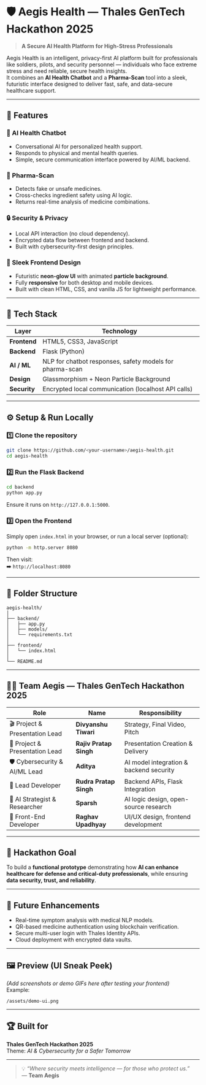 # 🛡️ Aegis Health — Thales GenTech Hackathon 2025

> **A Secure AI Health Platform for High-Stress Professionals**

Aegis Health is an intelligent, privacy-first AI platform built for professionals like soldiers, pilots, and security personnel — individuals who face extreme stress and need reliable, secure health insights.  
It combines an **AI Health Chatbot** and a **Pharma-Scan** tool into a sleek, futuristic interface designed to deliver fast, safe, and data-secure healthcare support.

---

## 🚀 Features

### 💬 AI Health Chatbot
- Conversational AI for personalized health support.  
- Responds to physical and mental health queries.  
- Simple, secure communication interface powered by AI/ML backend.

### 💊 Pharma-Scan
- Detects fake or unsafe medicines.  
- Cross-checks ingredient safety using AI logic.  
- Returns real-time analysis of medicine combinations.

### 🔒 Security & Privacy
- Local API interaction (no cloud dependency).  
- Encrypted data flow between frontend and backend.  
- Built with cybersecurity-first design principles.

### 🎨 Sleek Frontend Design
- Futuristic **neon-glow UI** with animated **particle background**.  
- Fully **responsive** for both desktop and mobile devices.  
- Built with clean HTML, CSS, and vanilla JS for lightweight performance.

---

## 🧠 Tech Stack

| Layer | Technology |
|-------|-------------|
| **Frontend** | HTML5, CSS3, JavaScript |
| **Backend** | Flask (Python) |
| **AI / ML** | NLP for chatbot responses, safety models for pharma-scan |
| **Design** | Glassmorphism + Neon Particle Background |
| **Security** | Encrypted local communication (localhost API calls) |

---

## ⚙️ Setup & Run Locally

### 1️⃣ Clone the repository
```bash
git clone https://github.com/<your-username>/aegis-health.git
cd aegis-health
```

### 2️⃣ Run the Flask Backend
```bash
cd backend
python app.py
```

Ensure it runs on `http://127.0.0.1:5000`.

### 3️⃣ Open the Frontend
Simply open `index.html` in your browser, or run a local server (optional):
```bash
python -m http.server 8080
```
Then visit:  
➡️ `http://localhost:8080`

---

## 🧩 Folder Structure
```
aegis-health/
│
├── backend/
│   ├── app.py
│   ├── models/
│   └── requirements.txt
│
├── frontend/
│   └── index.html
│
└── README.md
```

---

## 👨‍💻 Team Aegis — Thales GenTech Hackathon 2025

| Role | Name | Responsibility |
|------|------|----------------|
| 🎬 Project & Presentation Lead | **Divyanshu Tiwari** | Strategy, Final Video, Pitch |
| 🧠 Project & Presentation Lead | **Rajiv Pratap Singh** | Presentation Creation & Delivery |
| 🛡️ Cybersecurity & AI/ML Lead | **Aditya** | AI model integration & backend security |
| 🧩 Lead Developer | **Rudra Pratap Singh** | Backend APIs, Flask Integration |
| 🧠 AI Strategist & Researcher | **Sparsh** | AI logic design, open-source research |
| 🎨 Front-End Developer | **Raghav Upadhyay** | UI/UX design, frontend development |

---

## 🌟 Hackathon Goal

To build a **functional prototype** demonstrating how **AI can enhance healthcare for defense and critical-duty professionals**, while ensuring **data security, trust, and reliability**.

---

## 🧰 Future Enhancements
- Real-time symptom analysis with medical NLP models.  
- QR-based medicine authentication using blockchain verification.  
- Secure multi-user login with Thales Identity APIs.  
- Cloud deployment with encrypted data vaults.

---

## 🖼️ Preview (UI Sneak Peek)
*(Add screenshots or demo GIFs here after testing your frontend)*  
Example:
```
/assets/demo-ui.png
```

---

## 🏆 Built for
**Thales GenTech Hackathon 2025**  
Theme: *AI & Cybersecurity for a Safer Tomorrow*

---

> 💡 *“Where security meets intelligence — for those who protect us.”*  
> — **Team Aegis**
